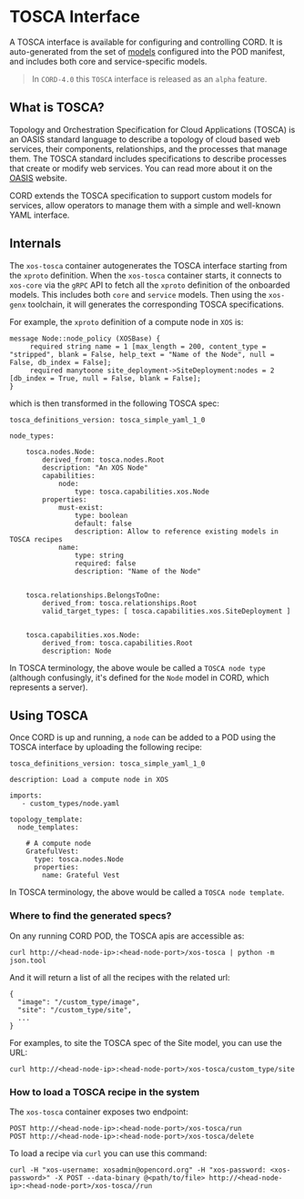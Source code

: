 # TOSCA Interface

A TOSCA interface is available for configuring and controlling CORD. It is 
auto-generated from the set of [models](xos/README.md) configured 
into the POD manifest, and includes both core and service-specific models.

>In `CORD-4.0` this `TOSCA` interface is released as an `alpha` feature.

## What is TOSCA?

Topology and Orchestration Specification for Cloud Applications
(TOSCA) is an OASIS standard language to describe a topology of cloud
based web services, their components, relationships, and the processes
that manage them. The TOSCA standard includes specifications to
describe processes that create or modify web services. You can read
more about it on the
[OASIS](https://www.oasis-open.org/committees/tc_home.php?wg_abbrev=tosca)
website.

CORD extends the TOSCA specification to support custom models for
services, allow operators to manage them with a simple and well-known
YAML interface.

## Internals

The `xos-tosca` container autogenerates the TOSCA interface starting
from the `xproto` definition.  When the `xos-tosca` container starts,
it connects to `xos-core`
via the `gRPC` API to fetch all the `xproto` definition of the
onboarded models. This includes both `core` and `service` models.
Then using the `xos-genx` toolchain, it will generates the
corresponding TOSCA specifications.

For example, the `xproto` definition of a compute node in `XOS` is:

```
message Node::node_policy (XOSBase) {
     required string name = 1 [max_length = 200, content_type = "stripped", blank = False, help_text = "Name of the Node", null = False, db_index = False];
     required manytoone site_deployment->SiteDeployment:nodes = 2 [db_index = True, null = False, blank = False];
}
```

which is then transformed in the following TOSCA spec:

```
tosca_definitions_version: tosca_simple_yaml_1_0

node_types:

    tosca.nodes.Node:
        derived_from: tosca.nodes.Root
        description: "An XOS Node"
        capabilities:
            node:
                type: tosca.capabilities.xos.Node
        properties:
            must-exist:
                type: boolean
                default: false
                description: Allow to reference existing models in TOSCA recipes
            name:
                type: string
                required: false
                description: "Name of the Node"
            

    tosca.relationships.BelongsToOne:
        derived_from: tosca.relationships.Root
        valid_target_types: [ tosca.capabilities.xos.SiteDeployment ]
    

    tosca.capabilities.xos.Node:
        derived_from: tosca.capabilities.Root
        description: Node
```

In TOSCA terminology, the above woule be called a `TOSCA node type`
(although confusingly, it's defined for the `Node` model in CORD,
which represents a server).

## Using TOSCA

Once CORD is up and running, a `node` can be added to a POD
using the TOSCA interface by uploading the following recipe:

```
tosca_definitions_version: tosca_simple_yaml_1_0

description: Load a compute node in XOS

imports:
   - custom_types/node.yaml

topology_template:
  node_templates:

    # A compute node
    GratefulVest:
      type: tosca.nodes.Node
      properties:
        name: Grateful Vest
```

In TOSCA terminology, the above would be called a `TOSCA node template`.

### Where to find the generated specs?

On any running CORD POD, the TOSCA apis are accessible as:
```
curl http://<head-node-ip>:<head-node-port>/xos-tosca | python -m json.tool
```

And it will return a list of all the recipes with the related url:
```
{
  "image": "/custom_type/image",
  "site": "/custom_type/site",
  ...
}
```

For examples, to site the TOSCA spec of the Site model, you can use the URL:
```
curl http://<head-node-ip>:<head-node-port>/xos-tosca/custom_type/site
```

### How to load a TOSCA recipe in the system

The `xos-tosca` container exposes two endpoint:

```
POST http://<head-node-ip>:<head-node-port>/xos-tosca/run
POST http://<head-node-ip>:<head-node-port>/xos-tosca/delete
```

To load a recipe via `curl` you can use this command:
```
curl -H "xos-username: xosadmin@opencord.org" -H "xos-password: <xos-password>" -X POST --data-binary @<path/to/file> http://<head-node-ip>:<head-node-port>/xos-tosca//run
```